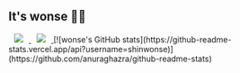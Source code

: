 ## It's wonse 🙋‍♂️

<a href="https://www.instagram.com//">
    <img 
        src="http://img.shields.io/badge/-instagram-222222?style=flat&logo=instagram&link=https://www.instagram.com/s._.wonse/"
        style="height : auto; margin-left : 10px; margin-right : 10px;"/>
</a>
<a href="https://velog.io/@shinwonse">
    <img 
        src="http://img.shields.io/badge/-velog-222222?style=flat&logo=Vector Logo Zone&link=https://velog.io/@shinwonse"
        style="height : auto; margin-left : 10px; margin-right : 10px;"/>
</a>
[![wonse's GitHub stats](https://github-readme-stats.vercel.app/api?username=shinwonse)](https://github.com/anuraghazra/github-readme-stats)

